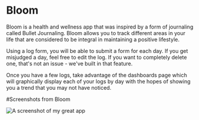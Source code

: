 # Bloom

Bloom is a health and wellness app that was inspired by a form of journaling called Bullet Journaling. Bloom allows you to track different areas in your life that are considered to be integral in maintaining a positive lifestyle. 

Using a log form, you will be able to submit a form for each day. If you get misjudged a day, feel free to edit the log. If you want to completely delete one, that's not an issue - we've built in that feature.

Once you have a few logs, take advantage of the dashboards page which will graphically display each of your logs by day with the hopes of showing you a trend that you may not have noticed. 

#Screenshots from Bloom

![A screenshot of my great app](Landing.png)